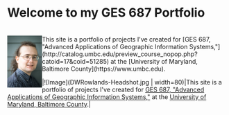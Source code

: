 # Welcome to my GES 687 Portfolio

<BR CLEAR=”left” />
<img src="DWRowlands-Headshot.jpg" width="80" align="left" /> This site is a portfolio of projects I've created for [GES 687, "Advanced Applications of Geographic Information Systems,"](http://catalog.umbc.edu/preview_course_nopop.php?catoid=17&coid=51285) at the [University of Maryland, Baltimore County](https://www.umbc.edu).

|![Image](DWRowlands-Headshot.jpg | width=80)|This site is a portfolio of projects I've created for [GES 687, "Advanced Applications of Geographic Information Systems,"](http://catalog.umbc.edu/preview_course_nopop.php?catoid=17&coid=51285) at the [University of Maryland, Baltimore County](https://www.umbc.edu).|
